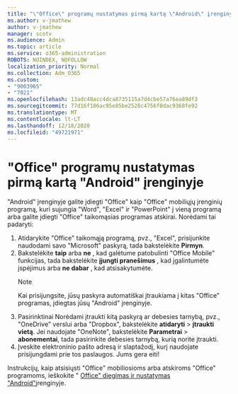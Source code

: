 ```yaml
---
title: "\"Office\" programų nustatymas pirmą kartą \"Android\" įrenginyje"
ms.author: v-jmathew
author: v-jmathew
manager: scotv
ms.audience: Admin
ms.topic: article
ms.service: o365-administration
ROBOTS: NOINDEX, NOFOLLOW
localization_priority: Normal
ms.collection: Adm_O365
ms.custom:
- "9003965"
- "7021"
ms.openlocfilehash: 13adc48acc4dca8735115a7d4cbe57a76ea89df2
ms.sourcegitcommit: 77d16f186ac95e85be2528c4756f0dac9368fe92
ms.translationtype: MT
ms.contentlocale: lt-LT
ms.lasthandoff: 12/18/2020
ms.locfileid: "49721971"
---
```

# <a name="set-up-office-apps-for-the-first-time-on-an-android-device"></a>"Office" programų nustatymas pirmą kartą "Android" įrenginyje

"Android" įrenginyje galite įdiegti "Office" kaip "Office" mobiliųjų įrenginių programą, kuri sujungia "Word", "Excel" ir "PowerPoint" į vieną programą arba galite įdiegti "Office" taikomąsias programas atskirai. Norėdami tai padaryti:

1. Atidarykite "Office" taikomąją programą, pvz., "Excel", prisijunkite naudodami savo "Microsoft" paskyrą, tada bakstelėkite **Pirmyn**.
2. Bakstelėkite **taip** arba **ne** , kad galėtume patobulinti "Office Mobile" funkcijas, tada bakstelėkite **įjungti pranešimus** , kad įgalintumėte įspėjimus arba **ne dabar** , kad atsisakytumėte.
    > [!NOTE]
    > Kai prisijungsite, jūsų paskyra automatiškai įtraukiama į kitas "Office" programas, įdiegtas jūsų "Android" įrenginyje.
3. Pasirinktinai Norėdami įtraukti kitą paskyrą ar debesies tarnybą, pvz., "OneDrive" verslui arba "Dropbox", bakstelėkite **atidaryti**  >  **įtraukti vietą**. Jei naudojate "OneNote", bakstelėkite **Parametrai**  >  **abonementai**, tada pasirinkite debesies tarnybą, kurią norite įtraukti.
4. Įveskite elektroninio pašto adresą ir slaptažodį, kurį naudojate prisijungdami prie tos paslaugos. Jums gera eiti!

Instrukcijų, kaip atsisiųsti "Office" mobiliosioms arba atskiroms "Office" programoms, ieškokite " [Office" diegimas ir nustatymas "Android"](https://go.microsoft.com/fwlink/?linkid=2135287)įrenginyje.
